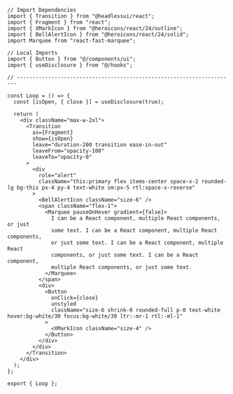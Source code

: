 ﻿```tsx
// Import Dependencies
import { Transition } from "@headlessui/react";
import { Fragment } from "react";
import { XMarkIcon } from "@heroicons/react/24/outline";
import { BellAlertIcon } from "@heroicons/react/24/solid";
import Marquee from "react-fast-marquee";

// Local Imports
import { Button } from "@/components/ui";
import { useDisclosure } from "@/hooks";

// ----------------------------------------------------------------------

const Loop = () => {
  const [isOpen, { close }] = useDisclosure(true);

  return (
    <div className="max-w-2xl">
      <Transition
        as={Fragment}
        show={isOpen}
        leave="duration-200 transition ease-in-out"
        leaveFrom="opacity-100"
        leaveTo="opacity-0"
      >
        <div
          role="alert"
          className="this:primary flex items-center space-x-2 rounded-lg bg-this px-4 py-4 text-white sm:px-5 rtl:space-x-reverse"
        >
          <BellAlertIcon className="size-6" />
          <span className="flex-1">
            <Marquee pauseOnHover gradient={false}>
              I can be a React component, multiple React components, or just
              some text. I can be a React component, multiple React components,
              or just some text. I can be a React component, multiple React
              components, or just some text. I can be a React component,
              multiple React components, or just some text.
            </Marquee>
          </span>
          <div>
            <Button
              onClick={close}
              unstyled
              className="size-6 shrink-0 rounded-full p-0 text-white hover:bg-white/30 focus:bg-white/30 ltr:-mr-1 rtl:-ml-1"
            >
              <XMarkIcon className="size-4" />
            </Button>
          </div>
        </div>
      </Transition>
    </div>
  );
};

export { Loop };

```
